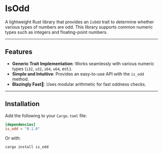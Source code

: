 # IsOdd

A lightweight Rust library that provides an `IsOdd` trait to determine whether various types of numbers are odd. This library supports common numeric types such as integers and floating-point numbers.

---

## Features

- **Generic Trait Implementation**: Works seamlessly with various numeric types (`i32`, `u32`, `i64`, `u64`, ect.).
- **Simple and Intuitive**: Provides an easy-to-use API with the `is_odd` method.
- **Blazingly Fast🚀**: Uses modular arithmetic for fast oddness checks.

---

## Installation

Add the following to your `Cargo.toml` file:

```toml
[dependencies]
is_odd = "0.1.0"
```

Or with:
```
cargo install is_odd
```
